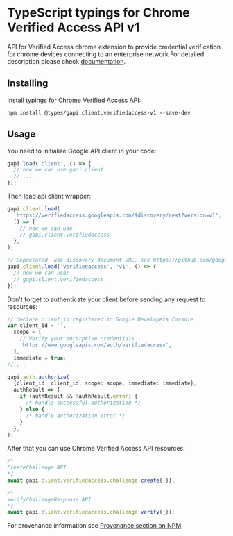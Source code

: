 # TypeScript typings for Chrome Verified Access API v1

API for Verified Access chrome extension to provide credential verification for chrome devices connecting to an enterprise network
For detailed description please check [documentation](https://developers.google.com/chrome/verified-access).

## Installing

Install typings for Chrome Verified Access API:

```
npm install @types/gapi.client.verifiedaccess-v1 --save-dev
```

## Usage

You need to initialize Google API client in your code:

```typescript
gapi.load('client', () => {
  // now we can use gapi.client
  // ...
});
```

Then load api client wrapper:

```typescript
gapi.client.load(
  'https://verifiedaccess.googleapis.com/$discovery/rest?version=v1',
  () => {
    // now we can use:
    // gapi.client.verifiedaccess
  },
);
```

```typescript
// Deprecated, use discovery document URL, see https://github.com/google/google-api-javascript-client/blob/master/docs/reference.md#----gapiclientloadname----version----callback--
gapi.client.load('verifiedaccess', 'v1', () => {
  // now we can use:
  // gapi.client.verifiedaccess
});
```

Don't forget to authenticate your client before sending any request to resources:

```typescript
// declare client_id registered in Google Developers Console
var client_id = '',
  scope = [
    // Verify your enterprise credentials
    'https://www.googleapis.com/auth/verifiedaccess',
  ],
  immediate = true;
// ...

gapi.auth.authorize(
  {client_id: client_id, scope: scope, immediate: immediate},
  authResult => {
    if (authResult && !authResult.error) {
      /* handle successful authorization */
    } else {
      /* handle authorization error */
    }
  },
);
```

After that you can use Chrome Verified Access API resources: <!-- TODO: make this work for multiple namespaces -->

```typescript
/*
CreateChallenge API
*/
await gapi.client.verifiedaccess.challenge.create({});

/*
VerifyChallengeResponse API
*/
await gapi.client.verifiedaccess.challenge.verify({});
```

For provenance information see [Provenance section on NPM](https://www.npmjs.com/package/@maxim_mazurok/gapi.client.verifiedaccess-v1#Provenance:~:text=none-,Provenance,-Built%20and%20signed)

